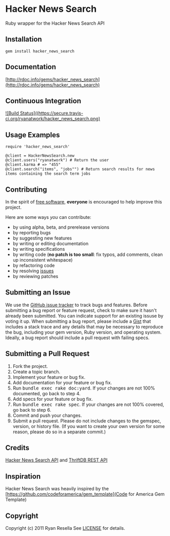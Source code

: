 # Hacker News Search

Ruby wrapper for the Hacker News Search API

Installation
------------
    gem install hacker_news_search

Documentation
-------------
[http://rdoc.info/gems/hacker_news_search](http://rdoc.info/gems/hacker_news_search)

Continuous Integration
----------------------
[![Build Status]((https://secure.travis-ci.org/ryanatwork/hacker_news_search.png)](http://travis-ci.org/ryanatwork/hacker_news_search)

Usage Examples
--------------
    require 'hacker_news_search'

    @client = HackerNewsSearch.new
    @client.users("ryanatwork") # Return the user
    @client.karma # => "455"
    @client.search("items", "jobs"") # Return search results for news items containing the search term jobs

Contributing
------------
In the spirit of [free software](http://www.fsf.org/licensing/essays/free-sw.html), **everyone** is encouraged to help improve this project.

Here are some ways *you* can contribute:

* by using alpha, beta, and prerelease versions
* by reporting bugs
* by suggesting new features
* by writing or editing documentation
* by writing specifications
* by writing code (**no patch is too small**: fix typos, add comments, clean up inconsistent whitespace)
* by refactoring code
* by resolving [issues](https://github.com/ryanatwork/hacker_news_search/issues)
* by reviewing patches


Submitting an Issue
-------------------
We use the [GitHub issue tracker](https://github.com/ryanatwork/hacker_news_search/issues)
to track bugs and features. Before submitting a bug report or feature request,
check to make sure it hasn't already been submitted. You can indicate support
for an existing issuse by voting it up. When submitting a bug report, please
include a [Gist](https://gist.github.com/) that includes a stack trace and any
details that may be necessary to reproduce the bug, including your gem version,
Ruby version, and operating system. Ideally, a bug report should include a pull
request with failing specs.

Submitting a Pull Request
-------------------------
1. Fork the project.
2. Create a topic branch.
3. Implement your feature or bug fix.
4. Add documentation for your feature or bug fix.
5. Run <tt>bundle exec rake doc:yard</tt>. If your changes are not 100% documented, go back to step 4.
6. Add specs for your feature or bug fix.
7. Run <tt>bundle exec rake spec</tt>. If your changes are not 100% covered, go back to step 6.
8. Commit and push your changes.
9. Submit a pull request. Please do not include changes to the gemspec, version, or history file. (If you want to create your own version for some reason, please do so in a separate commit.)

Credits
-------
[Hacker News Search API](http://www.hnsearch.com/api) and [ThriftDB REST API](http://www.thriftdb.com/documentation/rest-api/search-api)

Inspiration
-----------
Hacker News Search was heavily inspired by the [https://github.com/codeforamerica/gem_template](Code for America Gem Template)

Copyright
---------
Copyright (c) 2011 Ryan Resella
See [LICENSE](https://github.com/ryanatwork/hacker_news_search/blob/master/LICENSE) for details.
